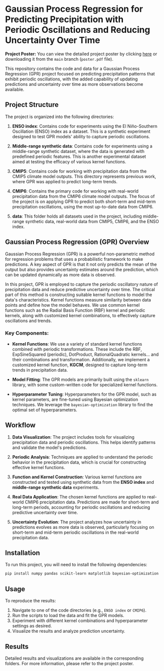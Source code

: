 # Gaussian Process Regression for Predicting Precipitation with Periodic Oscillations and Reducing Uncertainty Over Time

**Project Poster:** You can view the detailed project poster by clicking [here](./poster.pdf) or downloading it from the `main` branch (`poster.pdf` file).

This repository contains the code and data for a Gaussian Process Regression (GPR) project focused on predicting precipitation patterns that exhibit periodic oscillations, with the added capability of updating predictions and uncertainty over time as more observations become available.

## Project Structure

The project is organized into the following directories:

1. **ENSO index**: Contains code for experiments using the El Niño-Southern Oscillation (ENSO) index as a dataset. This is a synthetic experiment designed to test GPR models' ability to capture periodic oscillations.

2. **Middle-range synthetic data**: Contains code for experiments using a middle-range synthetic dataset, where the data is generated with predefined periodic features. This is another experimental dataset aimed at testing the efficacy of various kernel functions.

3. **CMIP5**: Contains code for working with precipitation data from the CMIP5 climate model outputs. This directory represents previous work, where GPR was applied to predict long-term trends.

4. **CMIP6**: Contains the primary code for working with real-world precipitation data from the CMIP6 climate model outputs. The focus of the project is on applying GPR to predict both short-term and mid-term precipitation oscillations, using the most up-to-date data from CMIP6.

5. **data**: This folder holds all datasets used in the project, including middle-range synthetic data, real-world data from CMIP5, CMIP6, and the ENSO index.

## Gaussian Process Regression (GPR) Overview

Gaussian Process Regression (GPR) is a powerful non-parametric method for regression problems that uses a probabilistic framework to make predictions. A key aspect of GPR is that it not only predicts the mean of the output but also provides uncertainty estimates around the prediction, which can be updated dynamically as more data is observed.

In this project, GPR is employed to capture the periodic oscillatory nature of precipitation data and reduce predictive uncertainty over time. The critical part of this method is constructing suitable kernel functions to model the data's characteristics. Kernel functions measure similarity between data points and define how the model behaves. We use common kernel functions such as the Radial Basis Function (RBF) kernel and periodic kernels, along with customized kernel combinations, to effectively capture oscillations and trends.

### Key Components:
- **Kernel Functions**: We use a variety of standard kernel functions combined with periodic transformations. These include the RBF, ExpSineSquared (periodic), DotProduct, RationalQuadratic kernels... and their combinations and transformation. Additionally, we implement a customized kernel function, **KGCM**, designed to capture long-term trends in precipitation data.
  
- **Model Fitting**: The GPR models are primarily built using the `sklearn` library, with some custom-written code for specialized kernel functions. 

- **Hyperparameter Tuning**: Hyperparameters for the GPR model, such as kernel parameters, are fine-tuned using Bayesian optimization techniques. We leverage the `bayesian-optimization` library to find the optimal set of hyperparameters.

## Workflow

1. **Data Visualization**: The project includes tools for visualizing precipitation data and periodic oscillations. This helps identify patterns and validate the model's predictions.

2. **Periodic Analysis**: Techniques are applied to understand the periodic behavior in the precipitation data, which is crucial for constructing effective kernel functions.

3. **Function and Kernel Construction**: Various kernel functions are constructed and tested using synthetic data from the **ENSO index** and **middle-range synthetic data** experiments.

4. **Real Data Application**: The chosen kernel functions are applied to real-world CMIP6 precipitation data. Predictions are made for short-term and long-term periods, accounting for periodic oscillations and reducing predictive uncertainty over time.

5. **Uncertainty Evolution**: The project analyzes how uncertainty in predictions evolves as more data is observed, particularly focusing on short-term and mid-term periodic oscillations in the real-world precipitation data.

## Installation

To run this project, you will need to install the following dependencies:

```bash
pip install numpy pandas scikit-learn matplotlib bayesian-optimization
```

## Usage

To reproduce the results:
1. Navigate to one of the code directories (e.g., `ENSO index` or `CMIP6`).
2. Run the scripts to load the data and fit the GPR models.
3. Experiment with different kernel combinations and hyperparameter settings as desired.
4. Visualize the results and analyze prediction uncertainty.

## Results

Detailed results and visualizations are available in the corresponding folders. For more information, please refer to the project poster.
